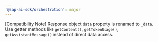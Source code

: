 ```yaml
---
'@sap-ai-sdk/orchestration': major
---
```


[Compatibility Note] Response object `data` property is renamed to `_data`.
Use getter methods like `getContent()`, `getTokenUsage()`, `getAssistantMessage()` instead of direct data access.

